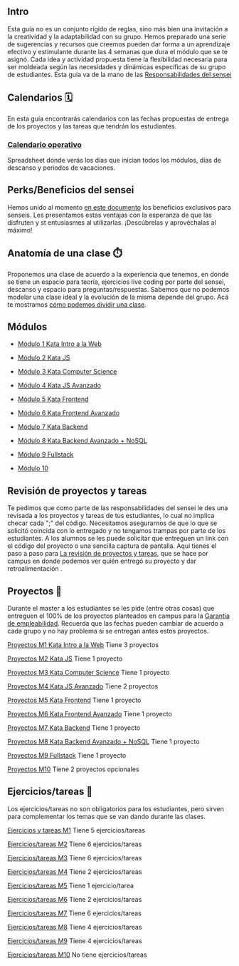 ## Intro 
Esta guía no es un conjunto rígido de reglas, sino más bien una invitación a la creatividad y la adaptabilidad con su grupo. Hemos preparado una serie de sugerencias y recursos que creemos pueden dar forma a un aprendizaje efectivo y estimulante durante las 4 semanas que dura el módulo que se te asignó. Cada idea y actividad propuesta tiene la flexibilidad necesaria para ser moldeada según las necesidades y dinámicas específicas de su grupo de estudiantes. Esta guía va de la mano de las [Responsabilidades del sensei](/Responsabilidades%20del%20sensei.md)

## Calendarios 🗓️
En esta guía encontrarás calendarios con las fechas propuestas de entrega de los proyectos y las tareas que tendrán los estudiantes.
 ### [Calendario operativo](https://docs.google.com/spreadsheets/d/1Y1xmjy7IqYmHJHGcoDkhKBUcnff051IK4eTE5eK6bZU/edit#gid=1164278491)
 Spreadsheet donde verás los días que inician todos los módulos, días de descanso y periodos de vacaciones.

## Perks/Beneficios del sensei
Hemos unido al momento [en este documento](/Perks%20del%20sensei.md) los beneficios exclusivos para senseis. Les presentamos estas ventajas con la esperanza de que las disfruten y st entusiasmes al utilizarlas. ¡Descúbrelas y aprovéchalas al máximo!

## Anatomía de una clase ⏱️
Proponemos una clase de acuerdo a la experiencia que tenemos, en donde se tiene un espacio para teoría, ejercicios live coding por parte del sensei, descanso y espacio para preguntas/respuestas.
Sabemos que no podemos modelar una clase ideal y la evolución de la misma depende del grupo.
Acá te mostramos [cómo podemos dividir una clase](/Anatomía%20de%20una%20clase%20⏱️.md).

## Módulos
- [Módulo 1 Kata Intro a la Web](/Módulos/M1/Módulo%201%20Kata%20Intro%20a%20la%20Web.md)

- [Módulo 2 Kata JS](/Módulos/M2/Módulo%202%20Kata%20JS.md)

- [Módulo 3 Kata Computer Science](/Módulos/M3/Módulo%203%20Kata%20Computer%20Science.md)

- [Módulo 4 Kata JS Avanzado](/Módulos/M4/Módulo%204%20Kata%20JS%20Avanzado.md)

- [Módulo 5 Kata Frontend](/Módulos/M5/Módulo%205%20Kata%20Frontend.md)

- [Módulo 6 Kata Frontend Avanzado](/Módulos/M6/Módulo%206%20Kata%20Frontend%20Avanzado.md)

- [Módulo 7 Kata Backend](/Módulos/M7/Módulo%207%20Kata%20Backend.md)

- [Módulo 8 Kata Backend Avanzado + NoSQL](/Módulos/M8/Módulo%208%20Kata%20Backend%20Avanzado%20+%20NoSQL.md)

- [Módulo 9 Fullstack](/Módulos/M9/Módulo%209%20Fullstack.md)

- [Módulo 10](/Módulos/M10/Módulo%2010.md)
## Revisión de proyectos y tareas
Te pedimos que como parte de las responsabilidades del sensei le des una revisada a los proyectos y tareas de tus estudiantes, lo cual no implica checar cada ";" del código. Necesitamos asegurarnos de que lo que se solicitó coincida con lo entregado y no tengamos trampas por parte de los estudiantes.
A los alumnos se les puede solicitar que entreguen un link con el código del proyecto o una sencilla captura de pantalla.
Aquí tienes el paso a paso para [La revisión de proyectos y tareas](/La%20revisión%20de%20proyectos%20y%20tareas.md), que se hace por campus en donde podemos ver quién entregó su proyecto y dar retroalimentación . 

## Proyectos 🏁
Durante el master a los estudiantes se les pide (entre otras cosas) que entreguen el 100% de los proyectos planteados en campus para la [Garantía de empleabilidad](/Garantía%20de%20empleabilidad.md). 
Recuerda que las fechas pueden cambiar de acuerdo a cada grupo y no hay problema si se entregan antes estos proyectos.

[Proyectos M1 Kata Intro a la Web](/Proyectos/Proyectos%20M1%20Kata%20Intro%20a%20la%20Web.md) Tiene 3 proyectos

[Proyectos M2 Kata JS](/Proyectos/Proyectos%20M2%20Kata%20JS.md) Tiene 1 proyecto

[Proyectos M3 Kata Computer Science](/Proyectos/Proyectos%20M3%20Kata%20Computer%20Science.md) Tiene 1 proyecto

[Proyectos M4 Kata JS Avanzado](/Proyectos/Proyectos%20M4%20Kata%20JS%20Avanzado.md) Tiene 2 proyectos

[Proyectos M5 Kata Frontend](/Proyectos/Proyectos%20M5%20Kata%20Frontend.md) Tiene 1 proyecto

[Proyectos M6 Kata Frontend Avanzado](/Proyectos/Proyectos%20M6%20Kata%20Frontend%20Avanzado.md) Tiene 1 proyecto

[Proyectos M7 Kata Backend](/Proyectos/Proyectos%20M7%20Kata%20Backend.md) Tiene 1 proyecto

[Proyectos M8 Kata Backend Avanzado + NoSQL](/Proyectos/Proyectos%20M8%20Kata%20Backend%20Avanzado%20+%20NoSQL.md) Tiene 1 proyecto

[Proyectos M9 Fullstack](/Proyectos/Proyectos%20M9%20Fullstack.md) Tiene 1 proyecto

[Proyectos M10](/Proyectos/Proyectos%20M10.md) Tiene 2 proyectos opcionales

## Ejercicios/tareas 📝
Los ejercicios/tareas no son obligatorios para los estudiantes, pero sirven para complementar los temas que se van dando durante las clases.

[Ejercicios y tareas M1](/Ejercicios%20y%20tareas/Ejercicios%20y%20tareas%20M1.md) Tiene 5 ejercicios/tareas

[Ejercicios/tareas M2](/Ejercicios%20y%20tareas/Ejercicios%20y%20tareas%20M2.md) Tiene 6 ejercicios/tareas

[Ejercicios/tareas M3](/Ejercicios%20y%20tareas/Ejercicios%20y%20tareas%20M3.md) Tiene 6 ejercicios/tareas

[Ejercicios/tareas M4](/Ejercicios%20y%20tareas/Ejercicios%20y%20tareas%20M4.md) Tiene 2 ejercicios/tareas

[Ejercicios/tareas M5](/Ejercicios%20y%20tareas/Ejercicios%20y%20tareas%20M5.md) Tiene 1 ejercicio/tarea

[Ejercicios/tareas M6](/Ejercicios%20y%20tareas/Ejercicios%20y%20tareas%20M6.md) Tiene 2 ejercicios/tareas

[Ejercicios/tareas M7](/Ejercicios%20y%20tareas/Ejercicios%20y%20tareas%20M7.md) Tiene 6 ejercicios/tareas

[Ejercicios/tareas M8](/Ejercicios%20y%20tareas/Ejercicios%20y%20tareas%20M8.md) Tiene 4 ejercicios/tareas

[Ejercicios/tareas M9](/Ejercicios%20y%20tareas/Ejercicios%20y%20tareas%20M9.md) Tiene 4 ejercicios/tareas

[Ejercicios/tareas M10](/Ejercicios%20y%20tareas/Ejercicios%20y%20tareas%20M10.md) No tiene ejercicios/tareas